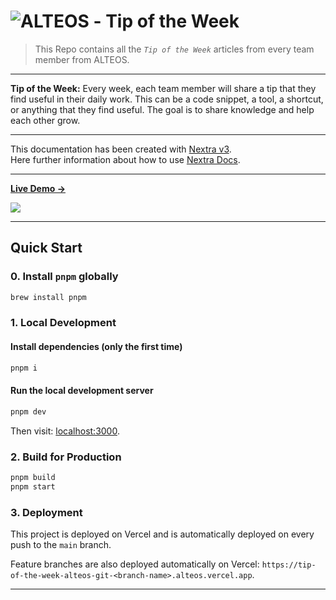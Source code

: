 # ![ALTEOS](.github/alteos_logo_bg_white.png) - Tip of the Week

> This Repo contains all the _`Tip of the Week`_ articles from every team member from ALTEOS.

---

**Tip of the Week:** Every week, each team member will share a tip that they find useful in their daily work. This can be a code snippet, a tool, a shortcut, or anything that they find useful. The goal is to share knowledge and help each other grow.

---

This documentation has been created with [Nextra v3](https://nextra.site).  
Here further information about how to use [Nextra Docs](https://nextra.site/docs).

---

[**Live Demo →**](https://alteos-gmbh.github.io/tip-of-the-week/)

![](.github/so_awesome.gif)

---

## Quick Start

### 0. Install `pnpm` globally

```bash
brew install pnpm
```

### 1. Local Development

#### Install dependencies (only the first time)

```bash
pnpm i
```

#### Run the local development server

```bash
pnpm dev
```

Then visit: [localhost:3000](http://localhost:3000/tip-of-the-week).

### 2. Build for Production

```bash
pnpm build
pnpm start
```

### 3. Deployment

This project is deployed on Vercel and is automatically deployed on every push to the `main` branch.

Feature branches are also deployed automatically on Vercel:
`https://tip-of-the-week-alteos-git-<branch-name>.alteos.vercel.app`.

---
